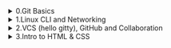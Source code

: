 <details>
    <summary>0.Git Basics</summary>

# Credits, this descriptions of commands taken from Udacity course <a href="https://www.udacity.com/course/version-control-with-git--ud123" rel="nofollow">Version Control with Git</a> and <a href="https://learngitbranching.js.org" rel="nofollow">learngitbranching.js.org</a> 


- Create an empty Git repository or reinitialize an existing one <br>
<pre>git init </pre>
 
new-git-project <br>
.git <br>
├── branches <br> 
├── COMMIT_EDITMSG <br>
├── config <br>
├── description <br>
├── HEAD <br>
├── hooks <br>
│   ├── applypatch-msg.sample <br>
│   ├── commit-msg.sample <br>
│   ├── fsmonitor-watchman.sample <br>
│   ├── post-update.sample <br>
│   ├── pre-applypatch.sample <br>
│   ├── pre-commit.sample <br>
│   ├── pre-merge-commit.sample <br>
│   ├── prepare-commit-msg.sample <br>
│   ├── pre-push.sample <br>
│   ├── pre-rebase.sample <br>
│   ├── pre-receive.sample <br>
│   └── update.sample <br>
├── index <br>
├── info <br>
│   └── exclude <br>
├── logs <br>
│   ├── HEAD <br>
│   └── refs <br>
│       └── heads <br>
│           └── master <br>
├── objects - this directory will be stored all commits which I make <br>
│   ├── 03 <br>
│   │   └── 71c624d9e48a458e47af4b58265e53558059e5 <br>
│   ├── 21 <br>
│   │   └── cf2ad8af085eeba4074f1bfdde0859e4b5a27a <br>
│   ├── 23 <br>
│   │   └── d0346d5da86206ce06f42438ee3657bbfe0ef7 <br>
│   ├── 50 <br>
│   │   └── baa5e568df5577d90c22d6b7dd2250c09a4861 <br>
│   ├── 51 <br>
│   │   └── afa957071f56ff61b0542737b862f416ee7c75 <br>
│   ├── 53 <br>
│   │   └── a2754e67e533925d6baded5e3876617d8d0bc3 <br>
│   ├── a3 <br>
│   │   └── 3232ad235b9b00959c54e8c14fa8bf81ffee22 <br>
│   ├── b7 <br>
│   │   └── 3fde3a497eced12b98f5514129038ef54c95f0 <br>
│   ├── e6 <br>
│   │   └── 9de29bb2d1d6434b8b29ae775ad8c2e48c5391 <br>
│   ├── info <br>
│   └── pack <br>
└── refs - this directory holds pointers to commits (basically the "branches" and "tags") <br>
    ├── heads <br>
    │   └── master <br>
    └── tags <br>


- Clone a repository into a new directory<br> 
git clone url  <additional argument how this repository which I trying to clone will be named instead of original name>

- Show the working tree status<br>
<pre>git status

git log

git log --oneline

git log --stat

git log -p

git log -p --stat

git log -p fdf5493</pre>

- git show command will show only one commit<br>
<pre>git show</pre>

- However, git show can be combined with most of the other flags we've looked at:<br>

<pre>git show -p --stat -w</pre>

- Tip from udacity git course: "I first used git log --oneline to find the SHA of the commit, then I used git log --stat with the SHA to find the right info."

- The git add command is used to move files from the Working Directory to the Staging Index.
<pre>git add <file1> <file2> … <fileN></pre>

- adds all files, directories and everything inside of those directories<br>

<pre>git add .</pre>

- Bypass The Editor With The -m Flag<br>

<pre>git commit -m "Initial commit"</pre>

- git diff command can be used to see changes that have been made but haven't been committed, yet.<br>
<pre>git diff</pre>

- this file to your project in the same directory that the hidden .git directory is located. All you have to do is list the names of files that you want Git to ignore (not track) and it will ignore them.<br>

<pre>.gitignore</pre>

- run git log —oneline command to check briefly output with SHA and commit message<br>
<pre>git log --oneline</pre>

- add an annotated tag<br>
<pre>git tag -a v1.0 a87984</pre>

- delete tag<br>
<pre>git tag -d v1.0</pre>

- list all branches in the repository<br>
<pre>git branch</pre>

- create branch with name: "sidebar"<br>
<pre>git branch sidebar</pre>

- switch to sidebar branch and then git log —oneline or git branch commands could help to check active branch if there is not any specific configuration in shell prompt to check it.<br>

<pre>git checkout sidebar</pre>

- this command will create branch: "alt-sidebar-loc" and has it pointing at the commit with the SHA 42a69f<br>
<pre>git branch alt-sidebar-loc 42a69f</pre>

- switch to another branch from sidebar and then it would be possible to delete sidebar branch with command which will force deletion, despite on commits with this branch<br>

<pre>git branch -D sidebar</pre>

- Switch and Create Branch In One Command<br>
<pre>git checkout -b richards-branch-for-awesome-changes</pre>

- show all branches<br>
<pre>git log --oneline --graph --all</pre>

- combine git branches<br>
<pre>git merge <name-of-branch-to-merge-in></pre>

- NICE TIP: git diff in order to check what is  going to be staged/committed!

- alter the most-recent commit 1) edit the file(s) 2) save the file(s) 3) stage the file(s) 4) run git commit --amend<br>
<pre>git commit --amend</pre>

- reverse a previously made commit<br>
<pre>git revert <SHA-of-commit-to-revert></pre>

- before erasing something, it is a good idea to create a backup<br>
<pre>git branch backup</pre>

- erase commit, --mixed flag is default flag and it will move changes to the working directory., --soft flag is used, the changes are moved to the Staging Index! --hard flag is used, the changes are thrown out! <br>

<pre>^ – indicates the parent commit (Moving upwards one commit at a time with ^)

~ – indicates the first parent commit (Moving upwards a number of times with ~<num>)

git reset <reference-to-commit>

git reset --mixed HEAD^

git checkout -- index.html

git merge backup

git reset --soft HEAD^

git reset --hard HEAD^</pre>

- Git does keep track of everything for about 30 days before it completely erases anything. To access this content, you'll need to use the git reflog command.

- That's right! HEAD~4 references the fourth parent commit of the current one and then the ^2 tells us that it's the second parent of the merge commit (the one that got merged in!).

- could help to reorder commits<br>
<pre>git rebase -i HEAD~4

git cherry-pick <reference-to-commit>

git clone

git fetch</pre>

- downloading from remote repository

<pre>git fetch && git merge o/master == git pull

git pull --rebase</pre>

- uploading your changes to a specified remote and updating that remote to incorporate your new commits

- Important, firstly there is a need to check and set push.default<br>
<pre>git push</pre>

- Creates a new branch named totallyNotMaster and sets it to track o/master<br>
<pre>git checkout -b totallyNotMaster o/master ;git pull</pre>

- Another way to set remote tracking on a branch is to simply use the git branch -u option. Running below command will set the foo branch to track o/master<br>

<pre>git branch -u o/master foo</pre>

- git push can optionally take arguments in the form of:<br>

<pre>git push <remote> <place></pre>

- Go to the branch named "master" in my repository, grab all the commits, and then go to the branch "master" on the remote named "origin". Place whatever commits are missing on that branch and then tell me when you're done.<br>

<pre>git push origin master</pre>

- In order to specify both the source and the destination of <place>, simply join the two together with a colon:<br>

<pre>git push origin <source>:<destination></pre>

- Git will go to the foo branch on the remote, grab all the commits that aren't present locally, and then plop them down onto the o/foo branch locally.<br>

<pre>git fetch origin foo</pre>

- Here is the only catch though -- <source> is now a place on the remote and <destination> is a local place to put those commits. It's the exact opposite of git push, and that makes sense since we are transferring data in the opposite direction

- Git abuses the <source> parameter in two weird ways. These two abuses come from the fact that you can technically specify "nothing" as a valid source for both git push and git fetch. The way you specify nothing is via an empty argument:<br>

<pre>git push origin :side

git fetch origin :bugFix</pre>
 
</details>
 <details>
    <summary>1.Linux CLI and Networking</summary>
  

## Linux CLI, and HTTP

<img src="https://github.com/ivanpikulyk/kottans-frontend/blob/171bd2749c8824c4ab1f4750298dde72e4c979fc/task_linux_cli/photo_2020-10-31_23-04-12.jpg" alt="task_linux_cli_1" style="max-width:25%;">
<img src="https://github.com/ivanpikulyk/kottans-frontend/blob/171bd2749c8824c4ab1f4750298dde72e4c979fc/task_linux_cli/photo_2020-10-31_23-04-17.jpg" alt="task_linux_cli_2" style="max-width:25%;">
<img src="https://github.com/ivanpikulyk/kottans-frontend/blob/171bd2749c8824c4ab1f4750298dde72e4c979fc/task_linux_cli/photo_2020-10-31_23-04-20.jpg" alt="task_linux_cli_3" style="max-width:25%;">
<img src="https://github.com/ivanpikulyk/kottans-frontend/blob/171bd2749c8824c4ab1f4750298dde72e4c979fc/task_linux_cli/photo_2020-10-31_23-04-23.jpg" alt="task_linux_cli_4" style="max-width:25%;">
<hr>
1xx: Informational Messages<br>
2xx: Successful<br>
3xx: Redirection<br>
4xx: Client Error<br>
5xx: Server Error<br>
<hr>
openssl s_client -connect example.com:443<br>

TRACE / HTTP/1.1<br>
host: example.com<br>

<img src="https://github.com/ivanpikulyk/kottans-frontend/blob/main/task_linux_cli/telnet_trace.PNG" alt="telnet_trace" style="max-width:25%;">
</details>
 <details>
    <summary>2.VCS (hello gitty), GitHub and Collaboration</summary>
    # Credits, this descriptions of commands taken from Udacity course <a href="https://www.udacity.com/course/version-control-with-git--ud123" rel="nofollow">Version Control with Git</a> and <a href="https://learngitbranching.js.org" rel="nofollow">learngitbranching.js.org</a> 
    
<pre>git remote</pre>

# change directory to cloned remote repository and in order to see full path instead of short name use flag: "-v"

<pre>git remote -v</pre>

#  is used to add a connection to a new remote repository.

<pre>git remote add</pre>

# send commits to the remote repository on GitHub

<pre>git push origin master</pre>

# display commits

<pre>git log —oneline —graph —decorate —all</pre>

# to sync the local repository  with the remote repository 

<pre>git pull origin master</pre>

# half of git pull (The other half of git pull is the merging aspect)
<pre>git fetch origin master</pre>

<pre>git shortlog</pre>

<pre>git shortlog -s -n</pre>

<pre>git log —author="<name of the author>"</pre>

<pre>git show <SHA></pre>

<pre>git log —grep=bug</pre>

<img src="https://github.com/ivanpikulyk/kottans-frontend/blob/main/task_git_collaboration/photo_2020-11-06_19-49-09.jpg">
<img src="https://github.com/ivanpikulyk/kottans-frontend/blob/main/task_git_collaboration/photo_2020-11-06_19-47-57.jpg">
<img src="https://github.com/ivanpikulyk/kottans-frontend/blob/main/task_git_collaboration/photo_2020-11-06_19-47-48.jpg">    
</details>
<details>
    <summary>3.Intro to HTML & CSS</summary>
    It was better then previous free video courses which I saw. but still, i feel it is not enough for me to memorize important topic of Flexbox in CSS.
<img src="https://github.com/ivanpikulyk/kottans-frontend/blob/main/task_html_css_intro/photo_2020-11-29_18-45-44.jpg">
<img src="https://github.com/ivanpikulyk/kottans-frontend/blob/main/task_html_css_intro/photo_2020-11-29_18-45-59.jpg">
<img src="https://github.com/ivanpikulyk/kottans-frontend/blob/main/task_html_css_intro/photo_2020-11-29_18-46-07.jpg">    
</details>
